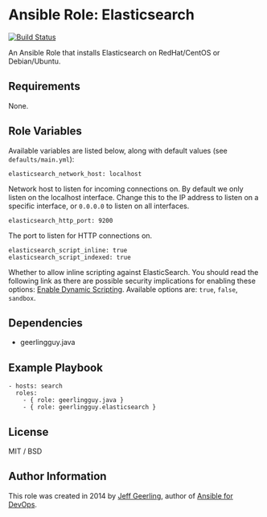 # Ansible Role: Elasticsearch

[![Build Status](https://travis-ci.org/geerlingguy/ansible-role-elasticsearch.svg?branch=master)](https://travis-ci.org/geerlingguy/ansible-role-elasticsearch)

An Ansible Role that installs Elasticsearch on RedHat/CentOS or Debian/Ubuntu.

## Requirements

None.

## Role Variables
Available variables are listed below, along with default values (see
`defaults/main.yml`):

    elasticsearch_network_host: localhost

Network host to listen for incoming connections on. By default we only listen
on the localhost interface. Change this to the IP address to listen on a
specific interface, or `0.0.0.0` to listen on all interfaces.

    elasticsearch_http_port: 9200

The port to listen for HTTP connections on.

    elasticsearch_script_inline: true
    elasticsearch_script_indexed: true

Whether to allow inline scripting against ElasticSearch. You should read the
following link as there are possible security implications for enabling these
options: [Enable Dynamic
Scripting](https://www.elastic.co/guide/en/elasticsearch/reference/current/modules-scripting.html#enable-dynamic-scripting).
Available options are: `true`, `false`, `sandbox`.

## Dependencies

  - geerlingguy.java

## Example Playbook

    - hosts: search
      roles:
        - { role: geerlingguy.java }
        - { role: geerlingguy.elasticsearch }

## License

MIT / BSD

## Author Information

This role was created in 2014 by [Jeff Geerling](http://jeffgeerling.com/),
author of [Ansible for DevOps](http://ansiblefordevops.com/).
